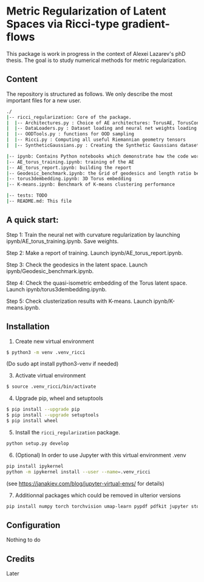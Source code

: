 # Metric Regularization of Latent Spaces via Ricci-type gradient-flows

This package is work in progress in the context of Alexei Lazarev's phD thesis.
The goal is to study numerical methods for metric regularization.

## Content

The repository is structured as follows. We only describe the most important files for a new user.
```bash
./
|-- ricci_regularization: Core of the package. 
|  |-- Architectures.py : Choice of AE architectures: TorusAE, TorusConvAE, etc.
|  |-- DataLoaders.py : Dataset loading and neural net weights loading.
|  |-- OODTools.py : functions for OOD sampling
|  |-- Ricci.py : Computing all useful Riemannian geometry tensors
|  |-- SyntheticGaussians.py : Creating the Synthetic Gaussians dataset

|-- ipynb: Contains Python notebooks which demonstrate how the code works. Most important files:
|-- AE_torus_training.ipynb: training of the AE 
|-- AE_torus_report.ipynb: building the report
|-- Geodesic_benchmark.ipynb: the Grid of geodesics and length ratio benchmark 
|-- torus3dembedding.ipynb: 3D Torus embedding
|-- K-means.ipynb: Benchmark of K-means clustering performance

|-- tests: TODO
|-- README.md: This file
```

## A quick start:

Step 1:
Train the neural net with curvature regularization by launching ipynb/AE_torus_training.ipynb. Save weights.

Step 2:
Make a report of training. Launch ipynb/AE_torus_report.ipynb.

Step 3:
Check the geodesics in the latent space. Launch ipynb/Geodesic_benchmark.ipynb.

Step 4:
Check the quasi-isometric embedding of the Torus latent space. Launch ipynb/torus3dembedding.ipynb.

Step 5:
Check clusterization results with K-means. Launch ipynb/K-means.ipynb.

## Installation

1. Create new virtual environment

```bash
$ python3 -m venv .venv_ricci
```

(Do
sudo apt install python3-venv
if needed)

3. Activate virtual environment

```bash
$ source .venv_ricci/bin/activate
```

4. Upgrade pip, wheel and setuptools 

```bash
$ pip install --upgrade pip
$ pip install --upgrade setuptools
$ pip install wheel
```

5. Install the `ricci_regularization` package.

```bash
python setup.py develop
```

6. (Optional) In order to use Jupyter with this virtual environment .venv
```bash
pip install ipykernel
python -m ipykernel install --user --name=.venv_ricci
```
(see https://janakiev.com/blog/jupyter-virtual-envs/ for details)

7. Additionnal packages which could be removed in ulterior versions
```bash
pip install numpy torch torchvision umap-learn pypdf pdfkit jupyter stochman geomstats
```

## Configuration
Nothing to do

## Credits
Later
